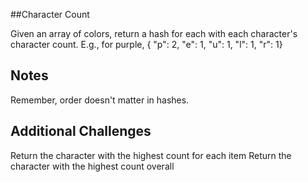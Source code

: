 ##Character Count

Given an array of colors, return a hash for each with each character's character count. E.g., 
for purple, { "p": 2, "e": 1, "u": 1, "l": 1, "r": 1}

## Notes

Remember, order doesn't matter in hashes.

## Additional Challenges

Return the character with the highest count for each item
Return the character with the highest count overall